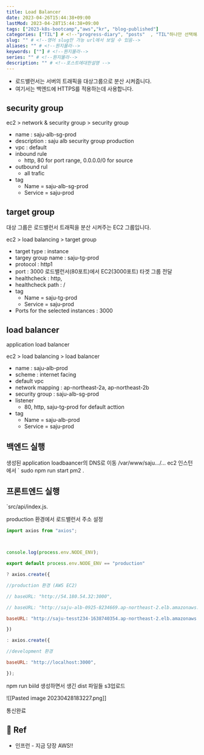 ```yaml
---
title: Load Balancer
date: 2023-04-26T15:44:38+09:00
lastMod: 2023-04-28T15:44:38+09:00
tags: ["2023-k8s-bootcamp","aws","kr", "blog-published"] 
categories: ["TIL"] # <!--"progress-diary", "posts"  , "TIL"하나만 선택해서보셈 -->
slug: "" # <!--영어 slug만 가능 url에서 보일 수 있음-->
aliases: "" # <!--뭔지몰라-->
keywords: [""] # <!--뭔지몰라-->
series: "" # <!--뭔지몰라-->
description: "" # <!--포스트에대한설명 -->
---
```



-   로드밸런서는 서버의 트래픽을 대상그룹으로 분산 시켜줍니다.
-   여기서는 백엔드에 HTTPS를 적용하는데 사용합니다.

## security group

ec2 > network & security group > security group


- name : saju-alb-sg-prod
- description : saju alb security group production
- vpc : default
- inbound rule 
	- http, 80 for port range, 0.0.0.0/0 for source 
- outbound rul 
	- all trafic 
- tag
	- Name = saju-alb-sg-prod
	- Service = saju-prod


## target group

대상 그룹은 로드밸런서 트래픽을 분산 시켜주는 EC2 그룹입니다.

ec2 > load balancing > target group

- target type : instance
- targey group name : saju-tg-prod
- protocol : http1
- port : 3000 로드밸런서(80포트)에서 EC2(3000포트) 타겟 그룹 전달
- healthcheck : http, 
- healthcheck path : / 
- tag
	- Name = saju-tg-prod
	- Service = saju-prod
- Ports for the selected instances : 3000


## load balancer

application load balancer

ec2 > load balancing > load balancer

- name : saju-alb-prod
- scheme : internet facing
- default vpc
- network mapping : ap-northeast-2a, ap-northeast-2b
- security group : saju-alb-sg-prod
- listener
	- 80, http, saju-tg-prod for default acttion
- tag
	- Name = saju-alb-prod
	- Service = saju-prod


## 백엔드 실행

생성된 application loadbaancer의 DNS로 이동
/var/www/saju.../...
ec2 인스턴에서  ` sudo npm run start pm2 .  

## 프론트엔드 실행

`src/api/index.js.  

production 환경에서 로드밸런서 주소 설정


```js
import axios from "axios";

  

console.log(process.env.NODE_ENV);

export default process.env.NODE_ENV == "production"

? axios.create({

//production 환경 (AWS EC2)

// baseURL: "http://54.180.54.32:3000",

// baseURL: "http://saju-alb-0925-8234669.ap-northeast-2.elb.amazonaws.com",

baseURL: "http://saju-tesst234-1638740354.ap-northeast-2.elb.amazonaws.com/",

})

: axios.create({

//development 환경

baseURL: "http://localhost:3000",

});
```

npm run biild 생성하면서 생긴 dist 파일들 s3업로드

![[Pasted image 20230428183227.png]]


통신완료




## 📑 Ref
- 인프런 - 지금 당장 AWS!!
